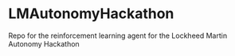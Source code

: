 # LMAutonomyHackathon
Repo for the reinforcement learning agent for the Lockheed Martin Autonomy Hackathon
